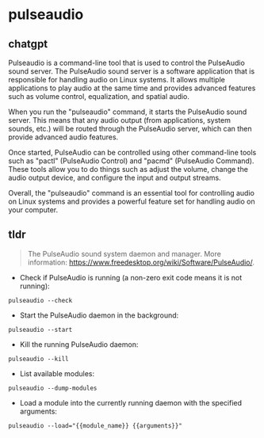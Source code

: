 # pulseaudio 
## chatgpt 
Pulseaudio is a command-line tool that is used to control the PulseAudio sound server. The PulseAudio sound server is a software application that is responsible for handling audio on Linux systems. It allows multiple applications to play audio at the same time and provides advanced features such as volume control, equalization, and spatial audio.

When you run the "pulseaudio" command, it starts the PulseAudio sound server. This means that any audio output (from applications, system sounds, etc.) will be routed through the PulseAudio server, which can then provide advanced audio features.

Once started, PulseAudio can be controlled using other command-line tools such as "pactl" (PulseAudio Control) and "pacmd" (PulseAudio Command). These tools allow you to do things such as adjust the volume, change the audio output device, and configure the input and output streams.

Overall, the "pulseaudio" command is an essential tool for controlling audio on Linux systems and provides a powerful feature set for handling audio on your computer. 

## tldr 
 
> The PulseAudio sound system daemon and manager.
> More information: <https://www.freedesktop.org/wiki/Software/PulseAudio/>.

- Check if PulseAudio is running (a non-zero exit code means it is not running):

`pulseaudio --check`

- Start the PulseAudio daemon in the background:

`pulseaudio --start`

- Kill the running PulseAudio daemon:

`pulseaudio --kill`

- List available modules:

`pulseaudio --dump-modules`

- Load a module into the currently running daemon with the specified arguments:

`pulseaudio --load="{{module_name}} {{arguments}}"`
